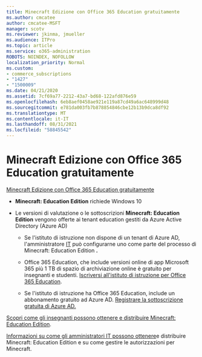 ```yaml
---
title: Minecraft Edizione con Office 365 Education gratuitamente
ms.author: cmcatee
author: cmcatee-MSFT
manager: scotv
ms.reviewer: jkinma, jmueller
ms.audience: ITPro
ms.topic: article
ms.service: o365-administration
ROBOTS: NOINDEX, NOFOLLOW
localization_priority: Normal
ms.custom:
- commerce_subscriptions
- "1427"
- "1500009"
ms.date: 04/21/2020
ms.assetid: 7cf69a77-2212-43a7-bd68-122afd876e59
ms.openlocfilehash: 6eb8aef0458ae921e119a87cd49a6ac648999d48
ms.sourcegitcommit: e781da003fb7b878854846cbe12b13b9dca8df92
ms.translationtype: MT
ms.contentlocale: it-IT
ms.lasthandoff: 08/31/2021
ms.locfileid: "58845542"
---
```

# <a name="minecraft-edition-with-office-365-education-for-free"></a>Minecraft Edizione con Office 365 Education gratuitamente

[Minecraft Edizione con Office 365 Education gratuitamente](https://docs.microsoft.com/education/windows/get-minecraft-for-education)
  
- **Minecraft: Education Edition** richiede Windows 10

- Le versioni di valutazione o le sottoscrizioni **Minecraft: Education Edition** vengono offerte ai tenant education gestiti da Azure Active Directory (Azure AD)

  - Se l'istituto di istruzione non dispone di un tenant di Azure AD, l'amministratore [IT](https://docs.microsoft.com/education/windows/school-get-minecraft) può configurarne uno come parte del processo di Minecraft: Education Edition **.**

  - Office 365 Education, che include versioni online di app Microsoft 365 più 1 TB di spazio di archiviazione online è gratuito per insegnanti e studenti. [Iscriversi all'istituto di istruzione per Office 365 Education](https://www.microsoft.com/education/products/office).

  - Se l'istituto di istruzione ha Office 365 Education, include un abbonamento gratuito ad Azure AD. [Registrare la sottoscrizione gratuita di Azure AD.](https://msdn.microsoft.com/library/windows/hardware/mt703369%28v=vs.85%29.aspx)

[Scopri come gli insegnanti possono ottenere e distribuire Minecraft: Education Edition](https://docs.microsoft.com/education/windows/teacher-get-minecraft).
  
[Informazioni su come gli amministratori IT possono ottenere](https://docs.microsoft.com/education/windows/school-get-minecraft)e distribuire Minecraft: Education Edition e su come gestire le autorizzazioni per Minecraft.